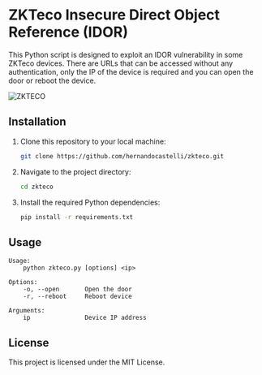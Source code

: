 # ZKTeco Insecure Direct Object Reference (IDOR) 

This Python script is designed to exploit an IDOR vulnerability in some ZKTeco devices.
There are URLs that can be accessed without any authentication, only the IP of the device is required and you can open the door or reboot the device.

![ZKTECO](https://github.com/hernandocastelli/zkteco/assets/150078766/103b8382-63b6-4fe8-85d8-dcf3cbca001a)

## Installation

1. Clone this repository to your local machine:

    ```bash
    git clone https://github.com/hernandocastelli/zkteco.git
    ```

2. Navigate to the project directory:

    ```bash
    cd zkteco
    ```

3. Install the required Python dependencies:

    ```bash
    pip install -r requirements.txt
    ```

## Usage

    Usage:
        python zkteco.py [options] <ip>

    Options:
        -o, --open       Open the door
        -r, --reboot     Reboot device

    Arguments:
        ip               Device IP address

## License

This project is licensed under the MIT License.
